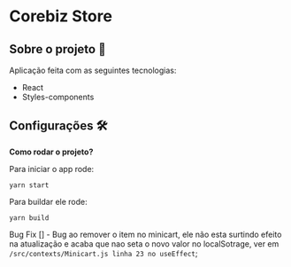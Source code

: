 # Corebiz Store

## Sobre o projeto 📖
Aplicação feita com as seguintes tecnologias:
- React
- Styles-components

## Configurações 🛠
**Como rodar o projeto?**

Para iniciar o app rode:
```
yarn start
```
Para buildar ele rode:
```
yarn build
```

Bug Fix
[] - Bug ao remover o item no minicart, ele não esta surtindo efeito na atualização e acaba que nao seta o novo valor no localSotrage, ver em `/src/contexts/Minicart.js linha 23 no useEffect`;